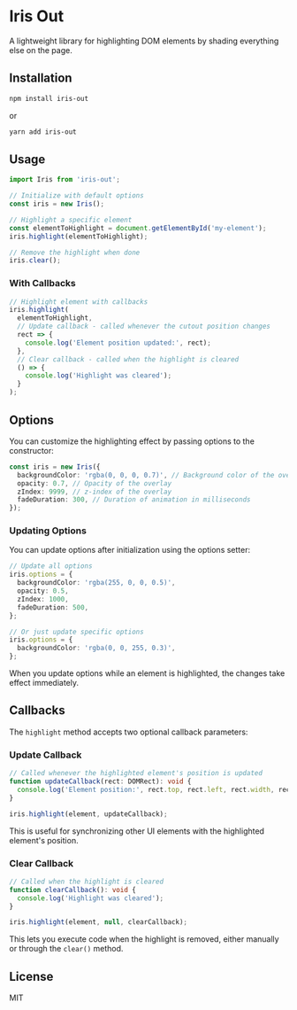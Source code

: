 # Iris Out

A lightweight library for highlighting DOM elements by shading everything else on the page.

## Installation

```bash
npm install iris-out
```

or

```bash
yarn add iris-out
```

## Usage

```typescript
import Iris from 'iris-out';

// Initialize with default options
const iris = new Iris();

// Highlight a specific element
const elementToHighlight = document.getElementById('my-element');
iris.highlight(elementToHighlight);

// Remove the highlight when done
iris.clear();
```

### With Callbacks

```typescript
// Highlight element with callbacks
iris.highlight(
  elementToHighlight,
  // Update callback - called whenever the cutout position changes
  rect => {
    console.log('Element position updated:', rect);
  },
  // Clear callback - called when the highlight is cleared
  () => {
    console.log('Highlight was cleared');
  }
);
```

## Options

You can customize the highlighting effect by passing options to the constructor:

```typescript
const iris = new Iris({
  backgroundColor: 'rgba(0, 0, 0, 0.7)', // Background color of the overlay
  opacity: 0.7, // Opacity of the overlay
  zIndex: 9999, // z-index of the overlay
  fadeDuration: 300, // Duration of animation in milliseconds
});
```

### Updating Options

You can update options after initialization using the options setter:

```typescript
// Update all options
iris.options = {
  backgroundColor: 'rgba(255, 0, 0, 0.5)',
  opacity: 0.5,
  zIndex: 1000,
  fadeDuration: 500,
};

// Or just update specific options
iris.options = {
  backgroundColor: 'rgba(0, 0, 255, 0.3)',
};
```

When you update options while an element is highlighted, the changes take effect immediately.

## Callbacks

The `highlight` method accepts two optional callback parameters:

### Update Callback

```typescript
// Called whenever the highlighted element's position is updated
function updateCallback(rect: DOMRect): void {
  console.log('Element position:', rect.top, rect.left, rect.width, rect.height);
}

iris.highlight(element, updateCallback);
```

This is useful for synchronizing other UI elements with the highlighted element's position.

### Clear Callback

```typescript
// Called when the highlight is cleared
function clearCallback(): void {
  console.log('Highlight was cleared');
}

iris.highlight(element, null, clearCallback);
```

This lets you execute code when the highlight is removed, either manually or through the `clear()` method.

## License

MIT
